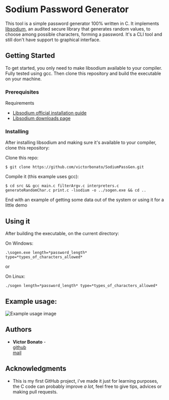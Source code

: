 # Sodium Password Generator

This tool is a simple password generator 100% written in C. It implements [libsodium](https://github.com/jedisct1/libsodium), an audited secure library that generates random values, to choose among possible characters, forming a password.
It's a CLI tool and still don't have support to graphical interface.


## Getting Started

To get started, you only need to make libsodium available to your compiler. Fully tested using gcc.
Then clone this repository and build the executable on your machine.

### Prerequisites

Requirements 
- [Libsodium official installation guide](https://libsodium.gitbook.io/doc/installation)
- [Libsodium downloads page](https://download.libsodium.org/libsodium/releases/)

### Installing

After installing libsodium and making sure it's available to your compiler, clone this repository:

Clone this repo:

    $ git clone https://github.com/victorbonato/SodiumPassGen.git

Compile it (this example uses gcc):

    $ cd src && gcc main.c filterArgv.c interpreters.c generateRandomChar.c print.c -lsodium -o ../sogen.exe && cd ..

End with an example of getting some data out of the system or using it
for a little demo

## Using it

After building the executable, on the current directory:

On Windows:

    .\sogen.exe length=*password_length* type=*types_of_characters_allowed*

or

On Linux:

    ./sogen length=*password_length* type=*types_of_characters_allowed*

## Example usage:

<img src="https://github.com/victorbonato/SodiumPassGen/tree/main/res/images/image.png?raw=true" alt="Example usage image" title="Example Usage">

## Authors

  - **Victor Bonato** -\
    [github](https://github.com/victorbonato)\
    [mail](victorbonatoit@gmail.com)

## Acknowledgments

  - This is my first GitHub project, i've made it just for learning purposes, the C code can probably improve *a lot*, feel free to give tips, advices or making pull requests.
